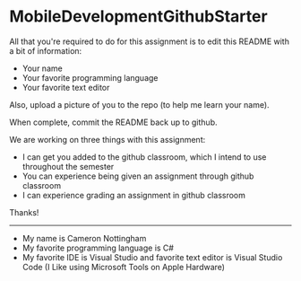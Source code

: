 # MobileDevelopmentGithubStarter

All that you're required to do for this assignment is to edit this README with a bit of information:

* Your name
* Your favorite programming language
* Your favorite text editor

Also, upload a picture of you to the repo (to help me learn your name).

When complete, commit the README back up to github.

We are working on three things with this assignment:
  * I can get you added to the github classroom, which I intend to use throughout the semester
  * You can experience being given an assignment through github classroom
  * I can experience grading an assignment in github classroom
  
Thanks!

*** 
* My name is Cameron Nottingham
* My favorite programming language is C#
* My favorite IDE is Visual Studio and favorite text editor is Visual Studio Code (I Like using Microsoft Tools on Apple Hardware)
